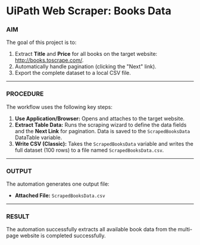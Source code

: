 # UiPath Web Scraper: Books Data

### AIM

The goal of this project is to:

1.  Extract **Title** and **Price** for all books on the target website: http://books.toscrape.com/.
2.  Automatically handle pagination (clicking the "Next" link).
3.  Export the complete dataset to a local CSV file.

---

### PROCEDURE

The workflow uses the following key steps:

1.  **Use Application/Browser:** Opens and attaches to the target website.
2.  **Extract Table Data:** Runs the scraping wizard to define the data fields and the **Next Link** for pagination. Data is saved to the `ScrapedBooksData` DataTable variable.
3.  **Write CSV (Classic):** Takes the `ScrapedBooksData` variable and writes the full dataset (100 rows) to a file named `ScrapedBooksData.csv`.

---

### OUTPUT

The automation generates one output file:

* **Attached File:** `ScrapedBooksData.csv`

---

### RESULT

The automation successfully extracts all available book data from the multi-page website is completed successfully.
